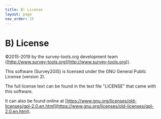 ```yaml
---
title: B) License
layout: page
nav_order: 15
---
```


# B) License

©2015-2019 by the survey-tools.org development team ([http://www.survey-tools.org](http://www.survey-tools.org)).

This software (Survey2GIS) is licensed under the GNU General Public License (version 2).

The full license text can be found in the text file "LICENSE" that came with this software.

It can also be found online at [https://www.gnu.org/licenses/old-licenses/gpl-2.0.en.html](https://www.gnu.org/licenses/old-licenses/gpl-2.0.en.html).